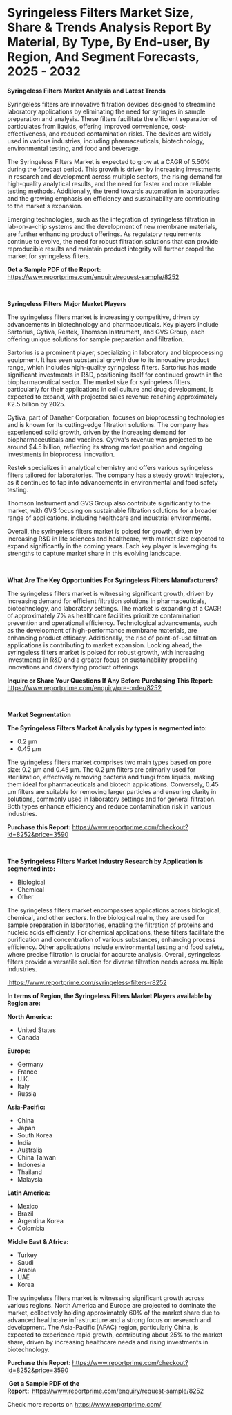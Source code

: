 <p><h1>Syringeless Filters Market Size, Share & Trends Analysis Report By Material, By Type, By End-user, By Region, And Segment Forecasts, 2025 - 2032</h1></p><p><strong>Syringeless Filters Market Analysis and Latest Trends</strong></p>
<p><p>Syringeless filters are innovative filtration devices designed to streamline laboratory applications by eliminating the need for syringes in sample preparation and analysis. These filters facilitate the efficient separation of particulates from liquids, offering improved convenience, cost-effectiveness, and reduced contamination risks. The devices are widely used in various industries, including pharmaceuticals, biotechnology, environmental testing, and food and beverage.</p><p>The Syringeless Filters Market is expected to grow at a CAGR of 5.50% during the forecast period. This growth is driven by increasing investments in research and development across multiple sectors, the rising demand for high-quality analytical results, and the need for faster and more reliable testing methods. Additionally, the trend towards automation in laboratories and the growing emphasis on efficiency and sustainability are contributing to the market's expansion. </p><p>Emerging technologies, such as the integration of syringeless filtration in lab-on-a-chip systems and the development of new membrane materials, are further enhancing product offerings. As regulatory requirements continue to evolve, the need for robust filtration solutions that can provide reproducible results and maintain product integrity will further propel the market for syringeless filters.</p></p>
<p><strong>Get a Sample PDF of the Report:&nbsp;</strong> <a href="https://www.reportprime.com/enquiry/request-sample/8252?utm_campaign=2713&utm_medium=2&utm_source=Github&utm_content=ia&utm_term=19032025&utm_id=syringeless-filters">https://www.reportprime.com/enquiry/request-sample/8252</a></p>
<p>&nbsp;</p>
<p><strong>Syringeless Filters Major Market Players</strong></p>
<p><p>The syringeless filters market is increasingly competitive, driven by advancements in biotechnology and pharmaceuticals. Key players include Sartorius, Cytiva, Restek, Thomson Instrument, and GVS Group, each offering unique solutions for sample preparation and filtration.</p><p>Sartorius is a prominent player, specializing in laboratory and bioprocessing equipment. It has seen substantial growth due to its innovative product range, which includes high-quality syringeless filters. Sartorius has made significant investments in R&D, positioning itself for continued growth in the biopharmaceutical sector. The market size for syringeless filters, particularly for their applications in cell culture and drug development, is expected to expand, with projected sales revenue reaching approximately €2.5 billion by 2025.</p><p>Cytiva, part of Danaher Corporation, focuses on bioprocessing technologies and is known for its cutting-edge filtration solutions. The company has experienced solid growth, driven by the increasing demand for biopharmaceuticals and vaccines. Cytiva's revenue was projected to be around $4.5 billion, reflecting its strong market position and ongoing investments in bioprocess innovation.</p><p>Restek specializes in analytical chemistry and offers various syringeless filters tailored for laboratories. The company has a steady growth trajectory, as it continues to tap into advancements in environmental and food safety testing. </p><p>Thomson Instrument and GVS Group also contribute significantly to the market, with GVS focusing on sustainable filtration solutions for a broader range of applications, including healthcare and industrial environments.</p><p>Overall, the syringeless filters market is poised for growth, driven by increasing R&D in life sciences and healthcare, with market size expected to expand significantly in the coming years. Each key player is leveraging its strengths to capture market share in this evolving landscape.</p></p>
<p>&nbsp;</p>
<p><strong>What Are The Key Opportunities For Syringeless Filters Manufacturers?</strong></p>
<p><p>The syringeless filters market is witnessing significant growth, driven by increasing demand for efficient filtration solutions in pharmaceuticals, biotechnology, and laboratory settings. The market is expanding at a CAGR of approximately 7% as healthcare facilities prioritize contamination prevention and operational efficiency. Technological advancements, such as the development of high-performance membrane materials, are enhancing product efficacy. Additionally, the rise of point-of-use filtration applications is contributing to market expansion. Looking ahead, the syringeless filters market is poised for robust growth, with increasing investments in R&D and a greater focus on sustainability propelling innovations and diversifying product offerings.</p></p>
<p><strong>Inquire or Share Your Questions If Any Before Purchasing This Report:</strong> <a href="https://www.reportprime.com/enquiry/pre-order/8252?utm_campaign=2713&utm_medium=2&utm_source=Github&utm_content=ia&utm_term=19032025&utm_id=syringeless-filters">https://www.reportprime.com/enquiry/pre-order/8252</a></p>
<p>&nbsp;</p>
<p><strong>Market Segmentation</strong></p>
<p><strong>The Syringeless Filters Market Analysis by types is segmented into:</strong></p>
<p><ul><li>0.2 µm</li><li>0.45 µm</li></ul></p>
<p><p>The syringeless filters market comprises two main types based on pore size: 0.2 µm and 0.45 µm. The 0.2 µm filters are primarily used for sterilization, effectively removing bacteria and fungi from liquids, making them ideal for pharmaceuticals and biotech applications. Conversely, 0.45 µm filters are suitable for removing larger particles and ensuring clarity in solutions, commonly used in laboratory settings and for general filtration. Both types enhance efficiency and reduce contamination risk in various industries.</p></p>
<p><strong>Purchase this Report:&nbsp;</strong><a href="https://www.reportprime.com/checkout?id=8252&price=3590&utm_campaign=2713&utm_medium=2&utm_source=Github&utm_content=ia&utm_term=19032025&utm_id=syringeless-filters">https://www.reportprime.com/checkout?id=8252&price=3590</a></p>
<p>&nbsp;</p>
<p><strong>The Syringeless Filters Market Industry Research by Application is segmented into:</strong></p>
<p><ul><li>Biological</li><li>Chemical</li><li>Other</li></ul></p>
<p><p>The syringeless filters market encompasses applications across biological, chemical, and other sectors. In the biological realm, they are used for sample preparation in laboratories, enabling the filtration of proteins and nucleic acids efficiently. For chemical applications, these filters facilitate the purification and concentration of various substances, enhancing process efficiency. Other applications include environmental testing and food safety, where precise filtration is crucial for accurate analysis. Overall, syringeless filters provide a versatile solution for diverse filtration needs across multiple industries.</p></p>
<p><a href="https://www.reportprime.com/syringeless-filters-r8252?utm_campaign=2713&utm_medium=2&utm_source=Github&utm_content=ia&utm_term=19032025&utm_id=syringeless-filters">&nbsp;https://www.reportprime.com/syringeless-filters-r8252</a></p>
<p><strong>In terms of Region, the Syringeless Filters Market Players available by Region are:</strong></p>
<p>
    <p> <strong> North America: </strong>
        <ul>
            <li>United States</li>
            <li>Canada</li>
        </ul>
        </p> 
    <p> <strong> Europe: </strong>
        <ul>
            <li>Germany</li>
            <li>France</li>
            <li>U.K.</li>
            <li>Italy</li>
            <li>Russia</li>
        </ul>
        </p> 
    <p> <strong> Asia-Pacific: </strong>
        <ul>
            <li>China</li>
            <li>Japan</li>
            <li>South Korea</li>
            <li>India</li>
            <li>Australia</li>
            <li>China Taiwan</li>
            <li>Indonesia</li>
            <li>Thailand</li>
            <li>Malaysia</li>
        </ul>
        </p> 
    <p> <strong> Latin America: </strong>
        <ul>
            <li>Mexico</li>
            <li>Brazil</li>
            <li>Argentina Korea</li>
            <li>Colombia</li>
        </ul>
        </p> 
    <p> <strong> Middle East & Africa: </strong>
        <ul>
            <li>Turkey</li>
            <li>Saudi</li>
            <li>Arabia</li>
            <li>UAE</li>
            <li>Korea</li>
        </ul>
    </p>
    </p>
<p><p>The syringeless filters market is witnessing significant growth across various regions. North America and Europe are projected to dominate the market, collectively holding approximately 60% of the market share due to advanced healthcare infrastructure and a strong focus on research and development. The Asia-Pacific (APAC) region, particularly China, is expected to experience rapid growth, contributing about 25% to the market share, driven by increasing healthcare needs and rising investments in biotechnology.</p></p>
<p><strong>Purchase this Report: </strong><a href="https://www.reportprime.com/checkout?id=8252&price=3590&utm_campaign=2713&utm_medium=2&utm_source=Github&utm_content=ia&utm_term=19032025&utm_id=syringeless-filters">https://www.reportprime.com/checkout?id=8252&price=3590</a></p>
<p>&nbsp;<strong>Get a Sample PDF of the Report:&nbsp;&nbsp;</strong><a href="https://www.reportprime.com/enquiry/request-sample/8252?utm_campaign=2713&utm_medium=2&utm_source=Github&utm_content=ia&utm_term=19032025&utm_id=syringeless-filters">https://www.reportprime.com/enquiry/request-sample/8252</a></p>
<p><strong></strong></p>
<p>Check more reports on <a href="https://www.reportprime.com/?utm_campaign=2713&utm_medium=2&utm_source=Github&utm_content=ia&utm_term=19032025&utm_id=syringeless-filters">https://www.reportprime.com/</a></p>